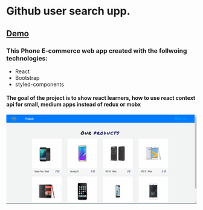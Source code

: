 # Github user search upp.

## [Demo](https://nurysar97.github.io/phone-e-commerce/)

### This Phone E-commerce web app created with the follwoing technologies:
- React 
- Bootstrap
- styled-components

#### The goal of the project is to show react learners, how to use react context api for small, medium apps instead of redux or mobx 


<img align="right" alt="GIF" src="./app.gif" />
